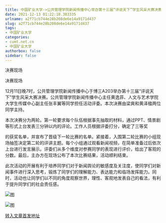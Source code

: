 ```yaml
---
title: 中国矿业大学->公共管理学院新闻传播中心举办第十三届“评说天下”学生风采大赛决赛 | cumt.net.cn
date: 2021-12-13 01:22:18.383335
urlname: a2f71cb744e28b208de6e14a9171d437
slug: a2f71cb744e28b208de6e14a9171d437
tags: 
- 中国矿业大学
categories:
- cumt.net.cn
- 中国矿业大学
authorbox: false
sidebar: false
---
```

决赛现场

决赛现场

12月11日晚7时，公共管理学院新闻传播中心于博三A203举办第十三届“评说天下”学生风采大赛决赛。公共管理学院新闻传播中心主任黄逸菲、人文与艺术学院大学生传媒中心副主任张丰翼等同学担任活动评委。本次决赛由梁爽和黄泽楹两位同学主持。

本次决赛分为两轮。第一轮要求每个队伍根据事先抽取的材料，通过PPT、情景剧等形式上台发表三分钟以内的评论。工作人员根据评委打分，确定了三等奖
<!--more-->
的获奖名单，并宣布了晋级下一轮比赛的名单。紧接着，入围第二轮比赛的小组现场抽签决定第二轮的评讲主题。每个小组通过观看新闻视频，在简单准备过后依次上台进行发言展示。评委们从多个维度对参赛同学的表现进行评价，给出了客观的分数。最后，主办方在现场公布了本次比赛结果，活动顺利结束。

此次活动的开展有利于培养同学们对于新闻舆论的敏感度及关注度，使同学们对新闻事件进行深入思考，锻炼了同学们的理解能力、表达能力和临场发挥能力。同时，活动也让同学们以不同的角度观察世界，理性、客观地发表自己的看法，有利于提升同学们的社会责任感。

![图](http://xwzx.cumt.edu.cn/_upload/article/images/bc/5f/e996c02348aea20d159d8a23fc65/1dbf396b-e2c4-4bcb-b6ac-327bed7fa2d1.jpg)

![图](http://xwzx.cumt.edu.cn/_upload/article/images/bc/5f/e996c02348aea20d159d8a23fc65/284ac734-e193-4fce-adcf-6e60d0106b7d.jpg)

[转入文章首发地址](http://xwzx.cumt.edu.cn/5c/d8/c523a613592/page.htm)